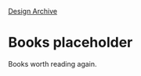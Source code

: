 [Design Archive](https://github.com/danritz/design-archive/blob/master/README.md)

# Books placeholder
Books worth reading again.
